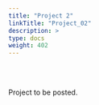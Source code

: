 ```yaml
---
title: "Project 2"
linkTitle: "Project_02"
description: >
type: docs
weight: 402
---
```


<br></br>

Project to be posted.





